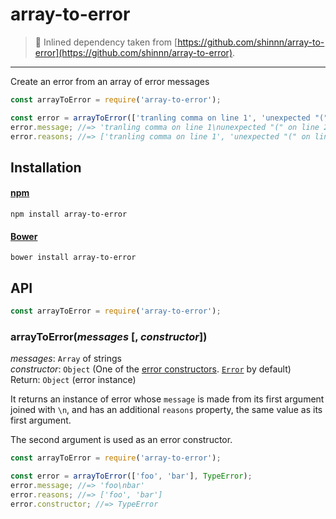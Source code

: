 # array-to-error

> 🚧 Inlined dependency taken from [https://github.com/shinnn/array-to-error](https://github.com/shinnn/array-to-error).

---

Create an error from an array of error messages

```javascript
const arrayToError = require('array-to-error');

const error = arrayToError(['tranling comma on line 1', 'unexpected "(" on line 2']);
error.message; //=> 'tranling comma on line 1\nunexpected "(" on line 2'
error.reasons; //=> ['tranling comma on line 1', 'unexpected "(" on line 2']
```

## Installation

#### [npm](https://www.npmjs.com/)

```
npm install array-to-error
```

#### [Bower](https://bower.io/)

```
bower install array-to-error
```

## API

```javascript
const arrayToError = require('array-to-error');
```

### arrayToError(_messages_ [, *constructor*])

_messages_: `Array` of strings  
_constructor_: `Object` (One of the [error constructors](https://developer.mozilla.org/docs/Web/JavaScript/Reference/Global_Objects/Error#Error_types). [`Error`](https://developer.mozilla.org/docs/Web/JavaScript/Reference/Global_Objects/Error) by default)  
Return: `Object` (error instance)

It returns an instance of error whose `message` is made from its first argument joined with `\n`, and has an additional `reasons` property, the same value as its first argument.

The second argument is used as an error constructor.

```javascript
const arrayToError = require('array-to-error');

const error = arrayToError(['foo', 'bar'], TypeError);
error.message; //=> 'foo\nbar'
error.reasons; //=> ['foo', 'bar']
error.constructor; //=> TypeError
```
